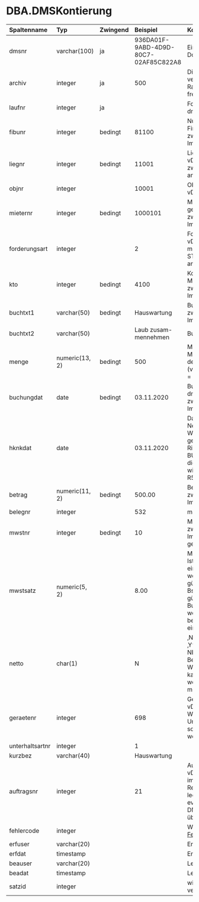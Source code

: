 # DBA.DMSKontierung

|Spaltenname|Typ|Zwingend|Beispiel|Kommentar|
|:----------|:--|:-------|:-------|:--------|
|dmsnr|varchar(100)|ja|936DA01F-9ABD-4D9D-80C7-02AF85C822A8|Eindeutige Identifikation eines Dokuments aus DMS|
|archiv|integer|ja|500|Die Archivnr wird von Rimo R5 vergeben, kann dort jedoch im Rahmen der E-Dossier Archive frei definiert werden|
|laufnr|integer|ja||Fortlaufende Nummerierung pro dmsnr beginnend mit 1 |
|fibunr|integer|bedingt|81100|Nummer der Finanzbuchhaltung <br>zwingend für automatischen Import|
|liegnr|integer|bedingt|11001|Liegenschaftsnummer gemäss vDMSObjekt<br>zwingend, wenn Objekt (objnr) angegeben wird|
|objnr|integer||10001|Objektnummer gemäss vDMSObjekt|
|mieternr|integer|bedingt|1000101|Mieternummer. Prioritär gegenüber Kontierung (kto)<br>zwingend für automatischen Import, wenn kto leer|
|forderungsart|integer||2|Forderungsart gemäss vDMSForderungsart nur möglich wenn Mieter bzw. STEG-Eigentümer (mieternr) angegeben wird|
|kto|integer|bedingt|4100|Kontonummer. Alternativ zu Mieternummer (mieternr)<br>zwingend für automatischen Import, wenn mieternr leer|
|buchtxt1|varchar(50)|bedingt|Hauswartung|Buchungstext 1<br>zwingend für automatischen Import|
|buchtxt2|varchar(50)||Laub zusam-mennehmen|Buchungstext 2|
|menge|numeric(13, 2)|bedingt|500|Menge ist nur zwingend, wenn Menge auf Konto als zwingend definiert (vDMSFibukonto.MENGEZWING = 1)|
|buchungdat|date|bedingt|03.11.2020|Buchungsdatum muss pro dmsnr immer gleich sein<br>zwingend für automatischen Import|
|hknkdat|date||03.11.2020|Datum zur Abgrenzung der Nebenkostenabrechnung. Wenn dieser Wert leer (NULL) geliefert wird, so überträgt Rimo R5 den Wert = BUCHUNGDAT beim Import in die Systemtabellen. Ansonsten wird das HKNKDAT in die Rimo R5 Buchung übernommen.|
|betrag|numeric(11, 2)|bedingt|500.00|Betrag der Kontierung<br>zwingend für automatischen Import|
|belegnr|integer||532|manuelle Belegnummer|
|mwstnr|integer|bedingt|10|MWST Code. <br>zwingend für automatischen Import, wenn Betrag mit MWST gebucht werden soll|
|mwstsatz|numeric(5, 2)||8.00|Mehrwertsteuersatz<br>Ist nur nötig, wenn der %-Satz ein anderer ist, als derjenige, welcher zum Buchungsdatum gültig ist. <br>Bsp: per 23.01.2018 ist 7.7% gültig. Bei einer Rechnung per Buchungsdatum 23.01.2018, welche aber das Jahr 2017 betrifft, muss hier 8.00% eingetragen werden.|
|netto|char(1)||N|‚N‘ oder NULL = BRUTTO<br>‚Y‘ = NETTO<br>NETTO bezieht sich auf den Betrag bezüglich MWST.<br>Wenn Betrag inkl. MWST, so kann Feld NETTO leer sein,<br>wenn Betrag exkl. MWST, so muss NETTO = ‚Y‘ sein.|
|geraetenr|integer||698|Gerätenummer gemäss vDMSGeraet.<br>Wenn ein automatischer Unterhalt erfasst werden soll, so muss ein Gerät definiert werden.|
|unterhaltsartnr|integer||1||Unterhaltsart gemäss vDMSUnterhaltsart|
|kurzbez|varchar(40)||Hauswartung||Kurzbezeichnung des Unterhalts|
|auftragsnr|integer||21|Auftragsnummer gemäss View vDMSAuftrag. Der Auftrag wird im Rimo R5 bei Rechnungsimport erledigt. Falls leer gelassen (NULL) wird ein eventuell erfasster Wert aus DMSRechnung.auftragsnr übernommen.
|fehlercode|integer|||Wird von Rimo R5 abgefüllt.  [Fehlercodeliste](/_staging%20area/fehlercodes.md)|
|erfuser|varchar(20)|||Erfassungsuser|
|erfdat|timestamp|||Erfassungsdatum|
|beauser|varchar(20)|||Letzer Bearbeitungsuser|
|beadat|timestamp|||Letztes Bearbeitungsdatum|
|satzid|integer|||wird nur von Rimo R5 verwendet|
